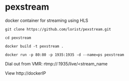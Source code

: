 # pexstream
docker container for streaming using HLS

`git clone https://github.com/lorist/pexstream.git`

`cd pexstream`

`docker build -t pexstream .`

`docker run -p 80:80 -p 1935:1935 -d --name=ps pexstream`

Dial out from VMR:
rtmp://<dockerIP>:1935/live/<stream_name

View http://dockerIP
                                         
